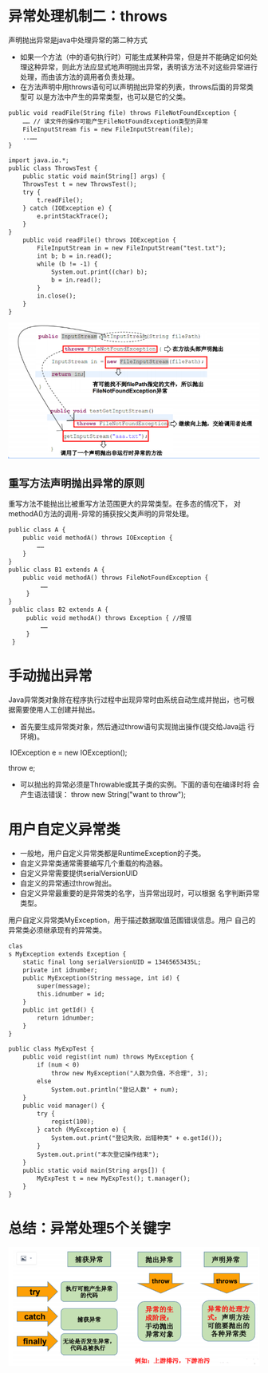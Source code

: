 # 异常处理机制二：throws

声明抛出异常是java中处理异常的第二种方式

- 如果一个方法（中的语句执行时）可能生成某种异常，但是并不能确定如何处理这种异常，则此方法应显式地声明抛出异常，表明该方法不对这些异常进行处理，而由该方法的调用者负责处理。
- 在方法声明中用throws语句可以声明抛出异常的列表，throws后面的异常类型可 以是方法中产生的异常类型，也可以是它的父类。

```
public void readFile(String file) throws FileNotFoundException { 
    …… // 读文件的操作可能产生FileNotFoundException类型的异常 
    FileInputStream fis = new FileInputStream(file); 
    ..…… 
}
```

```
import java.io.*; 
public class ThrowsTest { 
    public static void main(String[] args) { 
    ThrowsTest t = new ThrowsTest(); 
    try { 
        t.readFile(); 
    } catch (IOException e) { 
        e.printStackTrace(); 
    } 
} 
    public void readFile() throws IOException { 
        FileInputStream in = new FileInputStream("test.txt"); 
        int b; b = in.read(); 
        while (b != -1) { 
            System.out.print((char) b); 
            b = in.read(); 
        } 
        in.close(); 
    } 
}
```

![1573868869587](assets/1573868869587.png)



## 重写方法声明抛出异常的原则 

重写方法不能抛出比被重写方法范围更大的异常类型。在多态的情况下， 对methodA()方法的调用-异常的捕获按父类声明的异常处理。 

```
public class A { 
    public void methodA() throws IOException { 
        …… 
    } 
} 
public class B1 extends A { 
    public void methodA() throws FileNotFoundException {
         …… 
     } 
} 
 public class B2 extends A { 
     public void methodA() throws Exception { //报错 
         …… 
     } 
 }
```



# 手动抛出异常

Java异常类对象除在程序执行过程中出现异常时由系统自动生成并抛出，也可根据需要使用人工创建并抛出。 

- 首先要生成异常类对象，然后通过throw语句实现抛出操作(提交给Java运 行环境)。   

​      IOException e = new IOException(); 

throw e; 

- 可以抛出的异常必须是Throwable或其子类的实例。下面的语句在编译时将 会产生语法错误： throw new String("want to throw");



# 用户自定义异常类

- 一般地，用户自定义异常类都是RuntimeException的子类。 
- 自定义异常类通常需要编写几个重载的构造器。 
- 自定义异常需要提供serialVersionUID 
- 自定义的异常通过throw抛出。 
- 自定义异常最重要的是异常类的名字，当异常出现时，可以根据 名字判断异常类型。

用户自定义异常类MyException，用于描述数据取值范围错误信息。用户 自己的异常类必须继承现有的异常类。

```
clas
s MyException extends Exception { 
    static final long serialVersionUID = 13465653435L; 
    private int idnumber; 
    public MyException(String message, int id) { 
        super(message); 
        this.idnumber = id; 
    } 
    public int getId() { 
        return idnumber; 
    } 
}

```

```
public class MyExpTest { 
    public void regist(int num) throws MyException { 
        if (num < 0) 
            throw new MyException("人数为负值，不合理", 3); 
        else 
            System.out.println("登记人数" + num); 
    } 
    public void manager() { 
        try { 
            regist(100); 
        } catch (MyException e) { 
            System.out.print("登记失败，出错种类" + e.getId()); 
        } 
        System.out.print("本次登记操作结束"); 
    } 
    public static void main(String args[]) { 
        MyExpTest t = new MyExpTest(); t.manager(); 
    } 
}
```



# 总结：异常处理5个关键字 

![1573869297887](assets/1573869297887.png)

